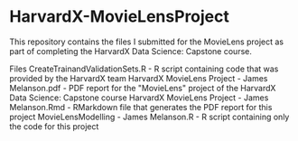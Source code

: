 # HarvardX-MovieLensProject
This repository contains the files I submitted for the MovieLens project as part of completing the HarvardX Data Science: Capstone course.

Files
CreateTrainandValidationSets.R - R script containing code that was provided by the HarvardX team
HarvardX MovieLens Project - James Melanson.pdf - PDF report for the "MovieLens" project of the HarvardX Data Science: Capstone course
HarvardX MovieLens Project - James Melanson.Rmd - RMarkdown file that generates the PDF report for this project
MovieLensModelling - James Melanson.R - R script containing only the code for this project
